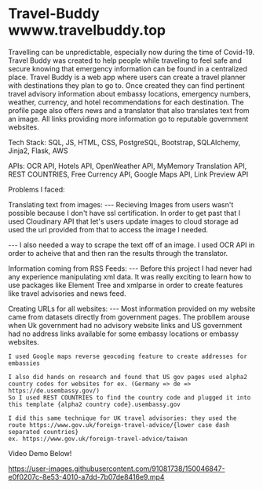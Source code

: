# Travel-Buddy wwww.travelbuddy.top


Travelling can be unpredictable, especially now during the time of Covid-19.  
Travel Buddy was created to help people while traveling to feel safe and secure knowing that emergency information can be found in a centralized place.
Travel Buddy is a web app where users can create a travel planner with destinations they plan to go to.
Once created they can find pertinent travel advisory information about embassy locations, emergency numbers, weather, currency, and hotel recommendations for each destination. 
The profile page also offers news and a translator that also translates text from an image. All links providing more information go to reputable government websites.


Tech Stack: SQL, JS, HTML, CSS, PostgreSQL, Bootstrap, SQLAlchemy, Jinja2, Flask, AWS

APIs: OCR API, Hotels API,  OpenWeather API,  MyMemory Translation API,  REST COUNTRIES,  Free Currency API,  Google Maps API,  Link Preview API


Problems I faced:

Translating text from images:
--- Recieving Images from users wasn't possible because I don't have ssl certification. In order to get past that I used Cloudinary API that let's users update images
    to cloud storage ad used the url provided from that to access the image I needed.

--- I also needed a way to scrape the text off of an image. I used OCR API in order to acheive that and then ran the results through the translator.

Information coming from RSS Feeds:
--- Before this project I had never had any experience manipulating xml data. It was really exciting to learn how to use packages like Element Tree and xmlparse 
    in order to create features like travel advisories and news feed.

Creating URLs for all websites:
--- Most information provided on my website came from datasets directly from government pages. The probllem arouse when Uk government had no advisory website links and 
    US government had no address links available for some embassy locations or embassy websites. 
    
    I used Google maps reverse geocoding feature to create addresses for embassies
    
    I also did hands on research and found that US gov pages used alpha2 country codes for websites for ex. (Germany => de => https://de.usembassy.gov/)
    So I used REST COUNTRIES to find the country code and plugged it into this template {alpha2 country code}.usembassy.gov
    
    I did this same technique for UK travel advisories: they used the route https://www.gov.uk/foreign-travel-advice/{lower case dash separated countries}
    ex. https://www.gov.uk/foreign-travel-advice/taiwan
    
    

Video Demo Below!

https://user-images.githubusercontent.com/91081738/150046847-e0f0207c-8e53-4010-a7dd-7b07de8416e9.mp4

